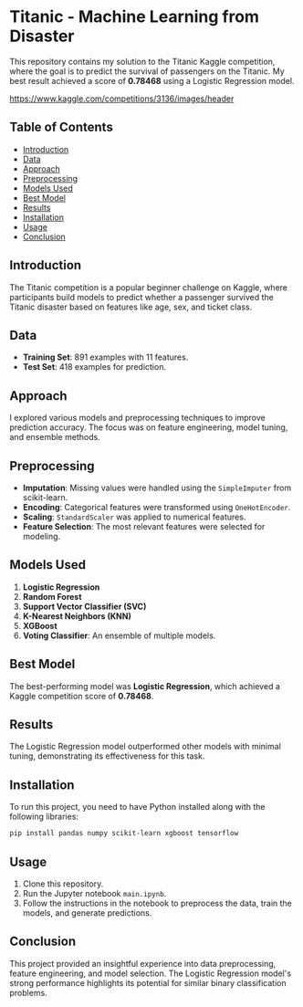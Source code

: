 # Titanic - Machine Learning from Disaster

This repository contains my solution to the Titanic Kaggle competition, where the goal is to predict the survival of passengers on the Titanic. My best result achieved a score of **0.78468** using a Logistic Regression model.

[https://www.kaggle.com/competitions/3136/images/header
](https://storage.googleapis.com/kaggle-competitions/kaggle/3136/logos/header.png?GoogleAccessId=web-data@kaggle-161607.iam.gserviceaccount.com&Expires=1724878013&Signature=ufX6Z8q0ga%2FwMAsazu8L%2BwjULgHeyqWEXrcEvgh4C8eLLAZaGIyHY0EkEjuuIh8j0%2BPLPFLPShbcoQLMhMVmapiTYq2ZROBjAwTsMY86idMDabJRJfplEQbh4Yn18jJ3qHzCZPk%2BNbPPUKiToM3EnOY4cYPgnzJkx7bwuAKiwegECwU06AXSa5IDDD98lFsVAvIcijAB06rxmPtUT9mQvycs2j%2BQ6uVwtAg6Tv6s%2BPPlVH5bKv0zZvDyi392YbyyvYiWdy92%2BFSpnmfcIU8CX48zQbWknt1ENmw4YZX%2FbtbmXUAGetx%2BG0oKcmbix7cs9NZp5nmYvW6By8Q1WSDaHA%3D%3D)

## Table of Contents
- [Introduction](#introduction)
- [Data](#data)
- [Approach](#approach)
- [Preprocessing](#preprocessing)
- [Models Used](#models-used)
- [Best Model](#best-model)
- [Results](#results)
- [Installation](#installation)
- [Usage](#usage)
- [Conclusion](#conclusion)

## Introduction
The Titanic competition is a popular beginner challenge on Kaggle, where participants build models to predict whether a passenger survived the Titanic disaster based on features like age, sex, and ticket class.

## Data
- **Training Set**: 891 examples with 11 features.
- **Test Set**: 418 examples for prediction.

## Approach
I explored various models and preprocessing techniques to improve prediction accuracy. The focus was on feature engineering, model tuning, and ensemble methods.

## Preprocessing
- **Imputation**: Missing values were handled using the `SimpleImputer` from scikit-learn.
- **Encoding**: Categorical features were transformed using `OneHotEncoder`.
- **Scaling**: `StandardScaler` was applied to numerical features.
- **Feature Selection**: The most relevant features were selected for modeling.

## Models Used
1. **Logistic Regression**
2. **Random Forest**
3. **Support Vector Classifier (SVC)**
4. **K-Nearest Neighbors (KNN)**
5. **XGBoost**
6. **Voting Classifier**: An ensemble of multiple models.

## Best Model
The best-performing model was **Logistic Regression**, which achieved a Kaggle competition score of **0.78468**.

## Results
The Logistic Regression model outperformed other models with minimal tuning, demonstrating its effectiveness for this task.

## Installation
To run this project, you need to have Python installed along with the following libraries:

```bash
pip install pandas numpy scikit-learn xgboost tensorflow
```

## Usage
1. Clone this repository.
2. Run the Jupyter notebook `main.ipynb`.
3. Follow the instructions in the notebook to preprocess the data, train the models, and generate predictions.

## Conclusion
This project provided an insightful experience into data preprocessing, feature engineering, and model selection. The Logistic Regression model's strong performance highlights its potential for similar binary classification problems.
